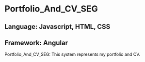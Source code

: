# Portfolio_And_CV_SEG

## Language: Javascript, HTML, CSS

## Framework: Angular

Portfolio_And_CV_SEG: This system represents my portfolio and CV.
